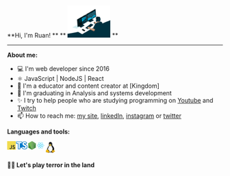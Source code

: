 **Hi, I'm Ruan! 
**
** <img src="./images/programming.gif" width="100"> **

* * *

**About me:**
- 💻 I'm web developer since 2016
- ⚛️ JavaScript | NodeJS | React
- 🚀 I'm a educator and content creator at [Kingdom]
- 📝 I'm graduating in Analysis and systems development
- ✨ I try to help people who are studying programming on [Youtube](https://www.youtube.com/channel/UCkyIMmkmlBOzAwqDSdK83gw) and [Twitch](https://www.twitch.tv/ruanlandrade)
- 📫 How to reach me: [my site](https://ruanlandrade.com.br), [linkedIn](https://www.linkedin.com/in/ruanlandrade/), [instagram](https://www.instagram.com/ruanlandrade/) or [twitter](https://twitter.com/RuanAndrade3)



**Languages and tools:**

<img align="left" height="20" src="./images/javascript.png">
<img align="left" height="20" src="./images/typescript.png">
<img align="left" height="20" src="./images/nodejs.png">
<img align="left" height="20" src="./images/react.png">
<img height="30" src="./images/linux.png">



**💌🔥 Let's play terror in the land**
  